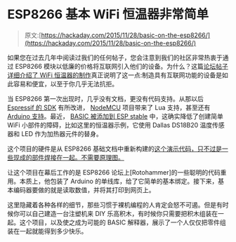 # ESP8266 基本 WiFi 恒温器非常简单

> 原文:[https://hackaday.com/2015/11/28/basic-on-the-esp8266/](https://hackaday.com/2015/11/28/basic-on-the-esp8266/)

如果您在过去几年中阅读过我们的任何帖子，您会注意到我们的社区非常热衷于通过 ESP8266 模块以低廉的价格将互联网引入他们的设备。为什么？这篇[论坛帖子详细介绍了 WiFi 恒温器的制作](http://www.picbasic.co.uk/forum/showthread.php?t=20908&p=135556#post135556)真正说明了这一点:制造具有互联网功能的设备是如此容易和便宜，以至于你几乎无法抗拒。

当 ESP8266 第一次出现时，几乎没有文档，更没有代码支持。从那以后 [Espressif 的 SDK](http://espressif.com/en/products/esp8266/) 有所改进， [NodeMCU](http://hackaday.com/2015/01/01/a-dev-board-for-the-esp-lua-interpreter/) 项目带来了 Lua 支持，甚至还有 [Arduino 支持](http://hackaday.com/2015/03/28/arduino-ide-support-for-the-esp8266/)。最近， [BASIC 被添加到 ESP stable](http://hackaday.com/2015/08/29/basically-its-an-esp8266/) 中，这确实降低了创建简单 WiFi 小部件的障碍，比如这里的恒温器示例，它使用 Dallas DS18B20 温度传感器和 LED 作为加热器元件的替身。

这个项目的硬件是从 ESP8266 基础文档中重新构建的[这个演示代码，只不过是一些现成的部件焊接在一起。不需要原理图。](http://www.esp8266basic.com/ds18b20-wifi-thermostat.html)

让这个项目在幕后工作的是 ESP8266 论坛上[Rotohammer]的一些聪明的代码重用。本质上，他包装了 Arduino 的单线库，给了它简单的基本绑定。接下来，基本编码器要做的就是读取数值，并将其打印到网页上。

这里隐藏着各种各样的细节，那些习惯于裸机编程的人肯定会怒不可遏。但是有时候你可以自己建造一台注塑机来 DIY 乐高积木，有时候你只需要把积木组装在一起。这个项目，以及使之成为可能的 BASIC 解释器，展示了一个人仅仅把零件组装在一起就能得到多少快乐。